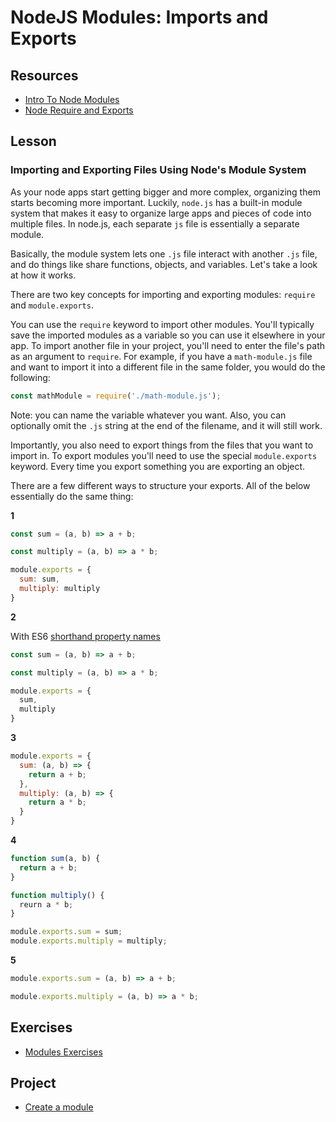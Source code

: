 # NodeJS Modules: Imports and Exports

## Resources

- [Intro To Node Modules](https://www.sitepoint.com/understanding-module-exports-exports-node-js/)
- [Node Require and Exports](http://openmymind.net/2012/2/3/Node-Require-and-Exports/)

## Lesson

### Importing and Exporting Files Using Node's Module System

As your node apps start getting bigger and more complex, organizing them starts becoming more important. Luckily, `node.js` has a built-in module system that makes it easy to organize large apps and pieces of code into multiple files. In node.js, each separate `js` file is essentially a separate module.

Basically, the module system lets one `.js` file interact with another `.js` file, and do things like share functions, objects, and variables. Let's take a look at how it works.

There are two key concepts for importing and exporting modules: `require` and `module.exports`.

You can use the `require` keyword to import other modules. You'll typically save the imported modules as a variable so you can use it elsewhere in your app. To import another file in your project, you'll need to enter the file's path as an argument to `require`. For example, if you have a `math-module.js` file and want to import it into a different file in the same folder, you would do the following:

```js
const mathModule = require('./math-module.js');
```

Note: you can name the variable whatever you want. Also, you can optionally omit the `.js` string at the end of the filename, and it will still work.

Importantly, you also need to export things from the files that you want to import in. To export modules you'll need to use the special `module.exports` keyword. Every time you export something you are exporting an object.

There are a few different ways to structure your exports. All of the below essentially do the same thing:

**1**

```js
const sum = (a, b) => a + b;

const multiply = (a, b) => a * b;

module.exports = {
  sum: sum,
  multiply: multiply
}
```

**2**

With ES6 [shorthand property names](http://es6-features.org/#PropertyShorthand)

```js
const sum = (a, b) => a + b;

const multiply = (a, b) => a * b;

module.exports = {
  sum,
  multiply
}
```

**3**

```js
module.exports = {
  sum: (a, b) => {
    return a + b;
  },
  multiply: (a, b) => {
    return a * b;
  }
}
```

**4**

```js
function sum(a, b) {
  return a + b;
}

function multiply() {
  reurn a * b;
}

module.exports.sum = sum;
module.exports.multiply = multiply;
```

**5**

```js
module.exports.sum = (a, b) => a + b;

module.exports.multiply = (a, b) => a * b;
```

## Exercises

- [Modules Exercises](../../exercises/modules/modules.md)

## Project

- [Create a module](../../projects/modules/modules.md)

